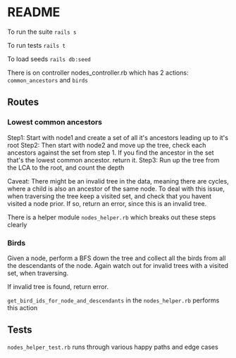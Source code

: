 # README

To run the suite `rails s`

To run tests `rails t`

To load seeds `rails db:seed`

There is on controller nodes_controller.rb which has 2 actions: `common_ancestors` and `birds`

## Routes
### Lowest common ancestors

Step1: Start with node1 and create a set of all it's ancestors leading up to it's root
Step2: Then start with node2 and move up the tree, check each ancestors against the set from step 1. If you find the ancestor in the set that's the lowest common ancestor. return it.
Step3: Run up the tree from the LCA to the root, and count the depth

Caveat: There might be an invalid tree in the data, meaning there are cycles, where a child is also an ancestor of the same node. To deal with this issue, when traversing the tree keep a visited set, and check that you havent visited a node prior. If so, return an error, since this is an invalid tree.

There is a helper module `nodes_helper.rb` which breaks out these steps clearly

### Birds

Given a node, perform a BFS down the tree and collect all the birds from all the descendants of the node. Again watch out for invalid trees with a visited set, when traversing.

If invalid tree is found, return error.

`get_bird_ids_for_node_and_descendants` in the `nodes_helper.rb` performs this action


## Tests

`nodes_helper_test.rb` runs through various happy paths and edge cases




